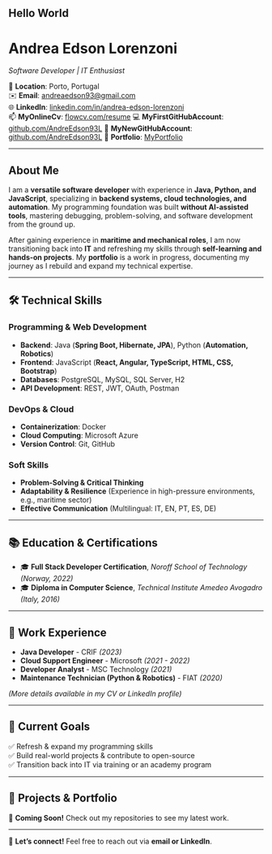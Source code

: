## Hello World

# **Andrea Edson Lorenzoni**  
*Software Developer | IT Enthusiast*  

📍 **Location**: Porto, Portugal  
✉️ **Email**: andreaedson93@gmail.com  
🌐 **LinkedIn**: [linkedin.com/in/andrea-edson-lorenzoni](https://www.linkedin.com/in/andrea-edson-lorenzoni-579973341/)  
📫 **MyOnlineCv**: [flowcv.com/resume](https://flowcv.com/resume/d68q7rewv9se)
💻 **MyFirstGitHubAccount**: [github.com/AndreEdson93L](https://github.com/AndreEdson93L/AndreEdson93L) 
🔭 **MyNewGitHubAccount**: [github.com/AndreEdson93L](https://github.com/AndreaEdsonLDeSouza93)
🚀 **Portfolio**: [MyPortfolio](https://andreaedsonldesouza93.github.io/HTML---Study/)

---  

## **About Me**  
I am a **versatile software developer** with experience in **Java, Python, and JavaScript**, specializing in **backend systems, cloud technologies, and automation**. My programming foundation was built **without AI-assisted tools**, mastering debugging, problem-solving, and software development from the ground up.  

After gaining experience in **maritime and mechanical roles**, I am now transitioning back into **IT** and refreshing my skills through **self-learning and hands-on projects**. My **portfolio** is a work in progress, documenting my journey as I rebuild and expand my technical expertise.  

---  

## **🛠️ Technical Skills**  
### **Programming & Web Development**  
- **Backend**: Java (**Spring Boot, Hibernate, JPA**), Python (**Automation, Robotics**)  
- **Frontend**: JavaScript (**React, Angular, TypeScript, HTML, CSS, Bootstrap**)  
- **Databases**: PostgreSQL, MySQL, SQL Server, H2  
- **API Development**: REST, JWT, OAuth, Postman  

### **DevOps & Cloud**  
- **Containerization**: Docker  
- **Cloud Computing**: Microsoft Azure  
- **Version Control**: Git, GitHub  

### **Soft Skills**  
- **Problem-Solving & Critical Thinking**  
- **Adaptability & Resilience** (Experience in high-pressure environments, e.g., maritime sector)  
- **Effective Communication** (Multilingual: IT, EN, PT, ES, DE)  

---  

## **📚 Education & Certifications**  
- 🎓 **Full Stack Developer Certification**, *Noroff School of Technology* *(Norway, 2022)*  
- 🎓 **Diploma in Computer Science**, *Technical Institute Amedeo Avogadro* *(Italy, 2016)*  

---  

## **💼 Work Experience**  
- **Java Developer** - CRIF *(2023)*  
- **Cloud Support Engineer** - Microsoft *(2021 - 2022)*  
- **Developer Analyst** - MSC Technology *(2021)*  
- **Maintenance Technician (Python & Robotics)** - FIAT *(2020)*  

*(More details available in my CV or LinkedIn profile)*  

---  

## **🎯 Current Goals**  
✅ Refresh & expand my programming skills  
✅ Build real-world projects & contribute to open-source  
✅ Transition back into IT via training or an academy program  

---  

## **📌 Projects & Portfolio**  
🚀 **Coming Soon!** Check out my repositories to see my latest work.  

---  

💬 **Let’s connect!** Feel free to reach out via **email or LinkedIn**.  
